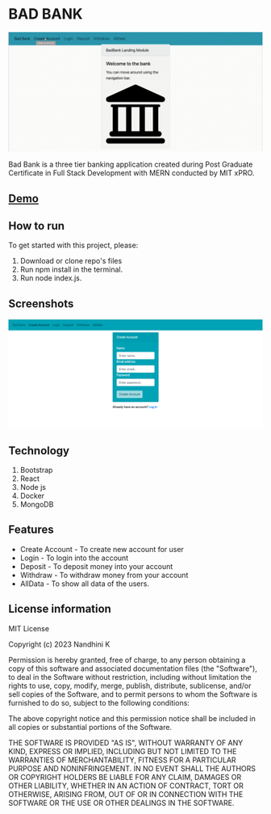 # BAD BANK

![](https://github.com/NandhiniKarvendhan/Bad-Bank/blob/main/img/Badbank.gif)

Bad Bank is a three tier banking application created during Post Graduate Certificate in Full Stack Development with MERN conducted by MIT xPRO.

## [Demo](http://nandhini-kannanbankingapplication.s3-website.ap-south-1.amazonaws.com/#/)

## How to run

To get started with this project, please:

1. Download or clone repo's files
2. Run npm install in the terminal.
3. Run node index.js.

## Screenshots

<img src='/img/createAccount.png' alt="Bad Bank"/>

## Technology

1. Bootstrap
2. React
3. Node js
4. Docker
5. MongoDB

## Features

- Create Account - To create new account for user
- Login - To login into the account
- Deposit - To deposit money into your account
- Withdraw - To withdraw money from your account
- AllData - To show all data of the users.

## License information

MIT License

Copyright (c) 2023 Nandhini K

Permission is hereby granted, free of charge, to any person obtaining a copy of this software and associated documentation files (the "Software"), to deal in the Software without restriction, including without limitation the rights to use, copy, modify, merge, publish, distribute, sublicense, and/or sell copies of the Software, and to permit persons to whom the Software is furnished to do so, subject to the following conditions:

The above copyright notice and this permission notice shall be included in all copies or substantial portions of the Software.

THE SOFTWARE IS PROVIDED "AS IS", WITHOUT WARRANTY OF ANY KIND, EXPRESS OR IMPLIED, INCLUDING BUT NOT LIMITED TO THE WARRANTIES OF MERCHANTABILITY, FITNESS FOR A PARTICULAR PURPOSE AND NONINFRINGEMENT. IN NO EVENT SHALL THE AUTHORS OR COPYRIGHT HOLDERS BE LIABLE FOR ANY CLAIM, DAMAGES OR OTHER LIABILITY, WHETHER IN AN ACTION OF CONTRACT, TORT OR OTHERWISE, ARISING FROM, OUT OF OR IN CONNECTION WITH THE SOFTWARE OR THE USE OR OTHER DEALINGS IN THE SOFTWARE.
